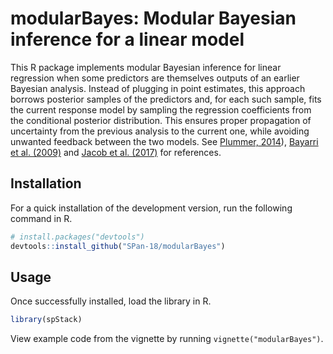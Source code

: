 # modularBayes: Modular Bayesian inference for a linear model

This R package implements modular Bayesian inference for linear regression when 
some predictors are themselves outputs of an earlier Bayesian analysis. Instead 
of plugging in point estimates, this approach borrows posterior samples of the 
predictors and, for each such sample, fits the current response model by 
sampling the regression coefficients from the conditional posterior 
distribution. This ensures proper propagation of uncertainty from the previous 
analysis to the current one, while avoiding unwanted feedback between the two 
models. See [Plummer, 2014](https://www.doi.org/10.1007/s11222-014-9503-z)),
[Bayarri et al. (2009)](https://www.doi.org/10.1214/09-BA404) and
[Jacob et al. (2017)](https://www.doi.org/10.48550/arXiv.1708.08719) for
references.

## Installation
For a quick installation of the development version, run the following command 
in R.

```r
# install.packages("devtools")
devtools::install_github("SPan-18/modularBayes")
```

## Usage
Once successfully installed, load the library in R.
```r
library(spStack)
```
View example code from the vignette by running `vignette("modularBayes")`.
